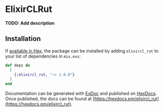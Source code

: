 # ElixirCLRut

**TODO: Add description**

## Installation

If [available in Hex](https://hex.pm/docs/publish), the package can be installed
by adding `elixircl_rut` to your list of dependencies in `mix.exs`:

```elixir
def deps do
  [
    {:elixircl_rut, "~> 1.0.0"}
  ]
end
```

Documentation can be generated with [ExDoc](https://github.com/elixir-lang/ex_doc)
and published on [HexDocs](https://hexdocs.pm). Once published, the docs can
be found at [https://hexdocs.pm/elixircl_rut](https://hexdocs.pm/elixircl_rut).

